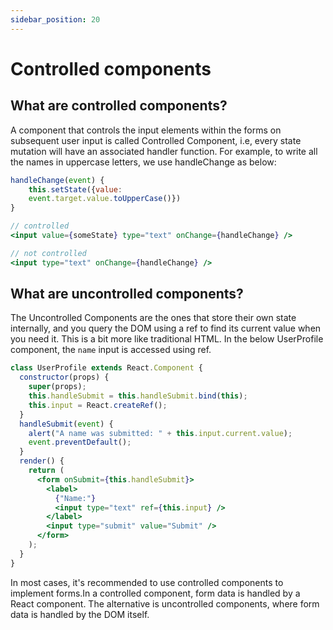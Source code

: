 ```yaml
---
sidebar_position: 20
---
```


# Controlled components

## What are controlled components?

A component that controls the input elements within
the forms on subsequent user input is called
Controlled Component, i.e, every state mutation will
have an associated handler function.
For example, to write all the names in uppercase
letters, we use handleChange as below:

```jsx
handleChange(event) {
    this.setState({value:
    event.target.value.toUpperCase()})
}

// controlled
<input value={someState} type="text" onChange={handleChange} />

// not controlled
<input type="text" onChange={handleChange} />

```

## What are uncontrolled components?

The Uncontrolled Components are the ones that store
their own state internally, and you query the DOM
using a ref to find its current value when you need it.
This is a bit more like traditional HTML.
In the below UserProfile component, the `name` input is
accessed using ref.

```jsx
class UserProfile extends React.Component {
  constructor(props) {
    super(props);
    this.handleSubmit = this.handleSubmit.bind(this);
    this.input = React.createRef();
  }
  handleSubmit(event) {
    alert("A name was submitted: " + this.input.current.value);
    event.preventDefault();
  }
  render() {
    return (
      <form onSubmit={this.handleSubmit}>
        <label>
          {"Name:"}
          <input type="text" ref={this.input} />
        </label>
        <input type="submit" value="Submit" />
      </form>
    );
  }
}
```

In most cases, it's recommended to use controlled
components to implement forms.In a controlled
component, form data is handled by a React
component. The alternative is uncontrolled
components, where form data is handled by the
DOM itself.
